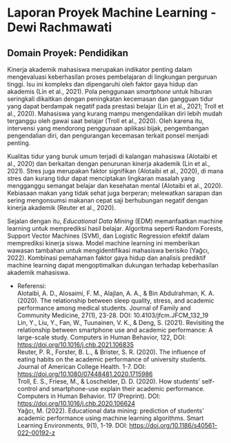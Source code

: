# Laporan Proyek Machine Learning - Dewi Rachmawati

## Domain Proyek: Pendidikan
Kinerja akademik mahasiswa merupakan indikator penting dalam mengevaluasi keberhasilan proses pembelajaran di lingkungan perguruan tinggi. Isu ini kompleks dan dipengaruhi oleh faktor gaya hidup dan akademis (Lin et al., 2021). Pola penggunaan _smartphone_ untuk hiburan seringkali dikaitkan dengan peningkatan kecemasan dan gangguan tidur yang dapat berdampak negatif pada prestasi belajar (Lin et al., 2021; Troll et al., 2020). Mahasiswa yang kurang mampu mengendalikan diri lebih mudah terganggu oleh gawai saat belajar (Troll et al., 2020). Oleh karena itu, intervensi yang mendorong penggunaan aplikasi bijak, pengembangan pengendalian diri, dan pengurangan kecemasan terkait ponsel menjadi penting.   

Kualitas tidur yang buruk umum terjadi di kalangan mahasiswa (Alotaibi et al., 2020)  dan berkaitan dengan penurunan kinerja akademik (Lin et al., 2021). Stres juga merupakan faktor signifikan (Alotaibi et al., 2020), di mana stres dan kurang tidur dapat menciptakan lingkaran masalah yang mengganggu semangat belajar dan kesehatan mental (Alotaibi et al., 2020). Kebiasaan makan yang tidak sehat juga berperan; melewatkan sarapan dan sering mengonsumsi makanan cepat saji berhubungan negatif dengan kinerja akademik (Reuter et al., 2020).   

Sejalan dengan itu, _Educational Data Mining_ (EDM) memanfaatkan machine learning untuk memprediksi hasil belajar. Algoritma seperti Random Forests, Support Vector Machines (SVM), dan Logistic Regression efektif dalam memprediksi kinerja siswa. Model machine learning ini memberikan wawasan tambahan untuk mengidentifikasi mahasiswa berisiko (Yağcı, 2022). Kombinasi pemahaman faktor gaya hidup dan analisis prediktif machine learning dapat mengoptimalkan dukungan terhadap keberhasilan akademik mahasiswa.

- Referensi: </br>
Alotaibi, A. D., Alosaimi, F. M., Alajlan, A. A., & Bin Abdulrahman, K. A. (2020). The relationship between sleep quality, stress, and academic performance among medical students. Journal of Family and Community Medicine, 27(1), 23-28. DOI: 10.4103/jfcm.JFCM_132_19 </br>
Lin, Y., Liu, Y., Fan, W., Tuunainen, V. K., & Deng, S. (2021). Revisiting the relationship between smartphone use and academic performance: A large-scale study. Computers in Human Behavior, 122, DOI: https://doi.org/10.1016/j.chb.2021.106835 </br>
Reuter, P. R., Forster, B. L., & Brister, S. R. (2020). The influence of eating habits on the academic performance of university students. Journal of American College Health. 1-7. DOI: https://doi.org/10.1080/07448481.2020.1715986 </br>
Troll, E. S., Friese, M., & Loschelder, D. D. (2020). How students' self-control and smartphone-use explain their academic performance. Computers in Human Behavior. 117 (Preprint). DOI: https://doi.org/10.1016/j.chb.2020.106624 </br>
Yağcı, M. (2022). Educational data mining: prediction of students’ academic performance using machine learning algorithms. Smart Learning Environments, 9(1), 1-19. DOI: https://doi.org/10.1186/s40561-022-00192-z
